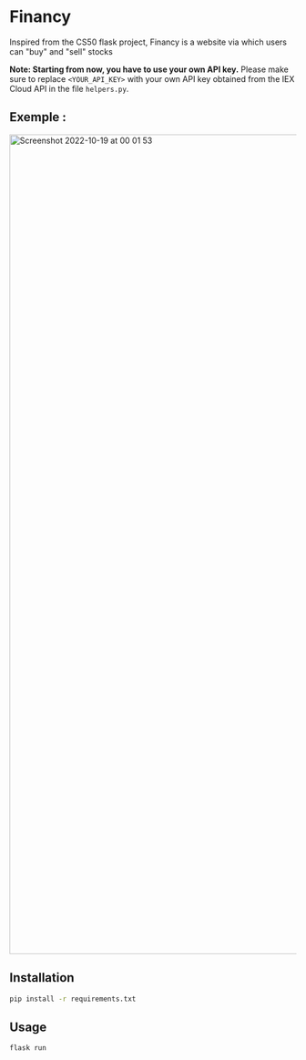 # Financy

Inspired from the CS50 flask project, Financy is a website via which users can "buy" and "sell" stocks


**Note: Starting from now, you have to use your own API key.**
Please make sure to replace `<YOUR_API_KEY>` with your own API key obtained from the IEX Cloud API in the file `helpers.py`.

## Exemple : 
<img width="1440" alt="Screenshot 2022-10-19 at 00 01 53" src="https://user-images.githubusercontent.com/53980377/196553688-e68b0946-09ef-4951-a381-5dd185c12688.png">

## Installation
```bash
pip install -r requirements.txt
```

## Usage
```bash
flask run
```


